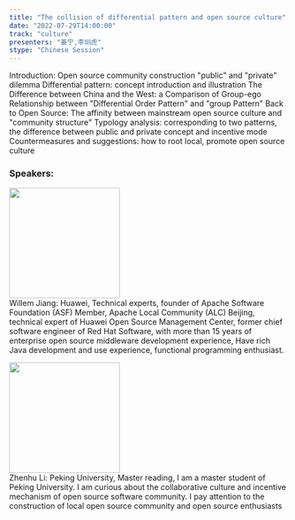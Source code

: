 ```yaml
---
title: "The collision of differential pattern and open source culture"
date: "2022-07-29T14:00:00"
track: "culture"
presenters: "姜宁,李圳虎"
stype: "Chinese Session"
---
```

Introduction: Open source community construction "public" and "private" dilemma
Differential pattern: concept introduction and illustration
The Difference between China and the West: a Comparison of Group-ego Relationship between "Differential Order Pattern" and "group Pattern"
Back to Open Source: The affinity between mainstream open source culture and "community structure"
Typology analysis: corresponding to two patterns, the difference between public and private concept and incentive mode
Countermeasures and suggestions: how to root local, promote open source culture
 ### Speakers: 
 <img src="images/speaker/1130.png" width="200" /><br>Willem Jiang: Huawei, Technical experts, founder of Apache Software Foundation (ASF) Member, Apache Local Community (ALC) Beijing, technical expert of Huawei Open Source Management Center, former chief software engineer of Red Hat Software, with more than 15 years of enterprise open source middleware development experience, Have rich Java development and use experience, functional programming enthusiast.

 <img src="images/speaker/1130_2.png" width="200" /><br>Zhenhu Li: Peking University, Master reading, I am a master student of Peking University. I am curious about the collaborative culture and incentive mechanism of open source software community. I pay attention to the construction of local open source community and open source enthusiasts

 